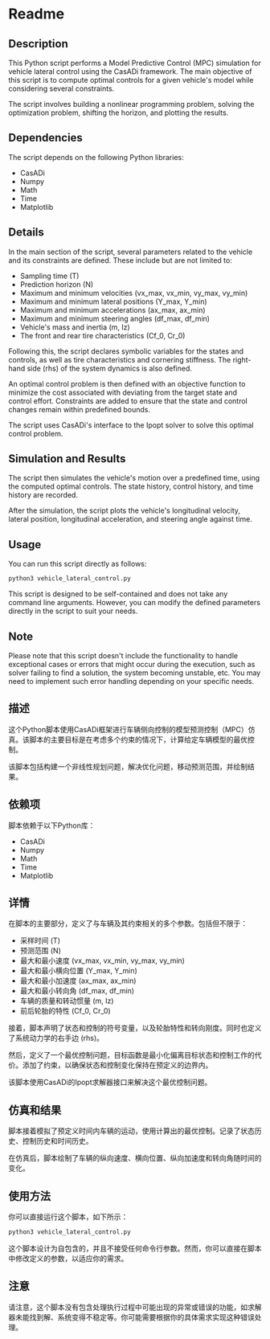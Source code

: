 # Readme

## Description
This Python script performs a Model Predictive Control (MPC) simulation for vehicle lateral control using the CasADi framework. The main objective of this script is to compute optimal controls for a given vehicle's model while considering several constraints.

The script involves building a nonlinear programming problem, solving the optimization problem, shifting the horizon, and plotting the results.

## Dependencies
The script depends on the following Python libraries:
- CasADi
- Numpy
- Math
- Time
- Matplotlib

## Details
In the main section of the script, several parameters related to the vehicle and its constraints are defined. These include but are not limited to:
- Sampling time (T) 
- Prediction horizon (N)
- Maximum and minimum velocities (vx_max, vx_min, vy_max, vy_min)
- Maximum and minimum lateral positions (Y_max, Y_min)
- Maximum and minimum accelerations (ax_max, ax_min)
- Maximum and minimum steering angles (df_max, df_min)
- Vehicle's mass and inertia (m, Iz)
- The front and rear tire characteristics (Cf_0, Cr_0)

Following this, the script declares symbolic variables for the states and controls, as well as tire characteristics and cornering stiffness. The right-hand side (rhs) of the system dynamics is also defined.

An optimal control problem is then defined with an objective function to minimize the cost associated with deviating from the target state and control effort. Constraints are added to ensure that the state and control changes remain within predefined bounds.

The script uses CasADi's interface to the Ipopt solver to solve this optimal control problem.

## Simulation and Results
The script then simulates the vehicle's motion over a predefined time, using the computed optimal controls. The state history, control history, and time history are recorded.

After the simulation, the script plots the vehicle's longitudinal velocity, lateral position, longitudinal acceleration, and steering angle against time.

## Usage
You can run this script directly as follows:

```bash
python3 vehicle_lateral_control.py
```

This script is designed to be self-contained and does not take any command line arguments. However, you can modify the defined parameters directly in the script to suit your needs.

## Note
Please note that this script doesn't include the functionality to handle exceptional cases or errors that might occur during the execution, such as solver failing to find a solution, the system becoming unstable, etc. You may need to implement such error handling depending on your specific needs.

## 描述
这个Python脚本使用CasADi框架进行车辆侧向控制的模型预测控制（MPC）仿真。该脚本的主要目标是在考虑多个约束的情况下，计算给定车辆模型的最优控制。

该脚本包括构建一个非线性规划问题，解决优化问题，移动预测范围，并绘制结果。

## 依赖项
脚本依赖于以下Python库：
- CasADi
- Numpy
- Math
- Time
- Matplotlib

## 详情
在脚本的主要部分，定义了与车辆及其约束相关的多个参数。包括但不限于：
- 采样时间 (T)
- 预测范围 (N)
- 最大和最小速度 (vx_max, vx_min, vy_max, vy_min)
- 最大和最小横向位置 (Y_max, Y_min)
- 最大和最小加速度 (ax_max, ax_min)
- 最大和最小转向角 (df_max, df_min)
- 车辆的质量和转动惯量 (m, Iz)
- 前后轮胎的特性 (Cf_0, Cr_0)

接着，脚本声明了状态和控制的符号变量，以及轮胎特性和转向刚度。同时也定义了系统动力学的右手边 (rhs)。

然后，定义了一个最优控制问题，目标函数是最小化偏离目标状态和控制工作的代价。添加了约束，以确保状态和控制变化保持在预定义的边界内。

该脚本使用CasADi的Ipopt求解器接口来解决这个最优控制问题。

## 仿真和结果
脚本接着模拟了预定义时间内车辆的运动，使用计算出的最优控制。记录了状态历史、控制历史和时间历史。

在仿真后，脚本绘制了车辆的纵向速度、横向位置、纵向加速度和转向角随时间的变化。

## 使用方法
你可以直接运行这个脚本，如下所示：

```bash
python3 vehicle_lateral_control.py
```

这个脚本设计为自包含的，并且不接受任何命令行参数。然而，你可以直接在脚本中修改定义的参数，以适应你的需求。

## 注意
请注意，这个脚本没有包含处理执行过程中可能出现的异常或错误的功能，如求解器未能找到解、系统变得不稳定等。你可能需要根据你的具体需求实现这种错误处理。
